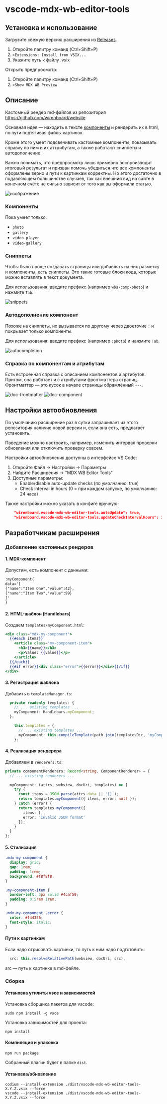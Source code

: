 # vscode-mdx-wb-editor-tools

## Установка и использование

Загрузите свежую версию расширения из [Releases](https://github.com/wirenboard/vscode-mdx-wb-editor-tools/releases).

1. Откройте палитру команд (Ctrl+Shift+P)
2. `>Extensions: Install from VSIX...`
3. Укажите путь к файлу .vsix

Открыть предпросмотр:
1. Откройте палитру команд (Ctrl+Shift+P)
2. `>Show MDX WB Preview`

## Описание

Кастомный рендер md-файлов из репозитория https://github.com/wirenboard/website

Основная идея — находить в тексте [компоненты](https://github.com/wirenboard/website/blob/main/doc/components.md) и рендерить их в html, по пути подтягивая файлы картинок.

Кроме этого умеет подсвечивать кастомные компоненты, показывать справку по ним и их аттрибутам, а также работают сниппеты и автодополнение.

Важно понимать, что предпросмотр лишь примерно воспроизводит итоговый результат и призван помочь убедиться что все компоненты оформлены верно и пути к картинкам корректны. Но этого достаточно в подавляющем большинстве случаев, так как внешний вид на сайте в конечном счёте не сильно зависит от того как вы оформили статью.

![изображение](./assets/preview.png)

### Компоненты

Пока умеет только:

- `photo`
- `gallery`
- `video-player`
- `video-gallery`

### Сниппеты

Чтобы было проще создавать страницы или добавлять на них разметку и компоненты, есть сниппеты. Это такие готовые блоки кода, которые можно вставлять в текст документа.

Для использования: введите префикс (например `wbs-comp-photo`) и нажмите `Tab`.

![snippets](assets/snippets.png)

### Автодополнение компонент

Похоже на сниппеты, но вызывается по другому через двоеточие `:` и покрывает только компоненты.

Для использования: введите префикс (например `:photo`) и нажмите `Tab`.

![autocompletion](assets/autocompletion.png)

### Справка по компонентам и атрибутам

Есть встроенная справка с описанием компонентов и артибутов. Притом, она работает и с атрибутами фронтматтера страниц. Фронтматтер — это кусок в начале страницы обрамлённый `---`.

![doc-frontmatter](assets/doc-frontmatter.png)
![doc-component](assets/doc-component.png)

## Настройки автообновления

По умолчанию расширение раз в сутки запрашивает из этого репозитория наличие новой версии и, если она есть, предлагает установить.

Поведение можно настроить, например, изменить интервал проверки обновления или отключить проверку совсем.

Настройки автообновления доступны в интерфейсе VS Code:
1. Откройте Файл → Настройки → Параметры
2. Найдите Расширения → "MDX WB Editor Tools"
3. Доступные параметры:
   -  Enable/disable auto-update checks (по умолчанию: true)
   - Check interval in hours (0 = при каждом запуске, по умолчанию: 24 часа)

Также настройки можно указать в конфиге вручную:
```json
    "wirenboard.vscode-mdx-wb-editor-tools.autoUpdate": true,
    "wirenboard.vscode-mdx-wb-editor-tools.updateCheckIntervalHours": 1
```

## Разработчикам расширения
### Добавление кастомных рендеров

#### 1. MDX-компонент

Допустим, есть компонент с данными:

```md
:myComponent{
data='[
{"name":"Item One","value":42},
{"name":"Item Two","value":99}
]'
}
```

#### 2. HTML-шаблон (Handlebars)

Создаем `templates/myComponent.html`:

```hbs
<div class="mdx-my-component">
  {{#each items}}
    <article class="my-component-item">
      <h3>{{name}}</h3>
      <p>Value: {{value}}</p>
    </article>
  {{/each}}
  {{#if error}}<div class="error">{{error}}</div>{{/if}}
</div>
```

#### 3. Регистрация шаблона

Добавить в `templateManager.ts`:

```ts
  private readonly templates: {
    // ... existing templates ...
    myComponent: Handlebars.myComponent;
  };

    this.templates = {
      // ... existing templates ...
      myComponent: this.compileTemplate(path.join(templatesDir, 'myComponent.html'))
    };
```

#### 4. Реализация рендерера

Добавляем в `renderers.ts`:

```ts
private componentRenderers: Record<string, ComponentRenderer> = {
  // ... existing renderers ...

  myComponent: (attrs, webview, docUri, templates) => {
    try {
      const items = JSON.parse(attrs.data || '[]');
      return templates.myComponent({ items, error: null });
    } catch (error) {
      return templates.myComponent({
        items: [],
        error: 'Invalid JSON format'
      });
    }
  }
};
```

#### 5. Стилизация

```css
.mdx-my-component {
  display: grid;
  gap: 1rem;
  padding: 1rem;
  background: #f8f8f8;
}

.my-component-item {
  border-left: 3px solid #4caf50;
  padding: 0.5rem 1rem;
}

.mdx-my-component .error {
  color: #f44336;
  font-style: italic;
}
```

#### Пути к картинкам

Если надо отрисовать картинки, то путь к ним надо подготовить:

```ts
  src: this.resolveRelativePath(webview, docUri, src),
```

src — путь к картинке в md-файле.

### Сборка

#### Установка утилиты vsce и зависимостей

Установка сборщика пакетов для vscode:
```
sudo npm install -g vsce
```
Установка зависимостей для проекта:
```
npm install
```

#### Компиляция и упаковка

```
npm run package
```

Собранный плагин будет в папке `dist`.

#### Установка/обновление

```
codium --install-extension ./dist/vscode-mdx-wb-editor-tools-X.Y.Z.vsix --force
vscode --install-extension ./dist/vscode-mdx-wb-editor-tools-X.Y.Z.vsix --force
```

